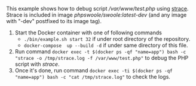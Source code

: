 This example shows how to debug script _/var/www/test.php_ using [strace](https://strace.io). Strace is
included in image _phpswoole/swoole:latest-dev_ (and any image with "-dev" postfixed to its image tag).

1. Start the Docker container with one of following commands
    * `./bin/example.sh start 32` if under root directory of the repository.
    * `docker-compose  up --build -d` if under same directory of this file.
2. Run command `docker exec -t $(docker ps -qf "name=app") bash -c "strace -o /tmp/strace.log -f /var/www/test.php"` to debug the PHP script with _strace_.
3. Once it's done, run command `docker exec -ti $(docker ps -qf "name=app") bash -c "cat /tmp/strace.log"` to check the logs.
